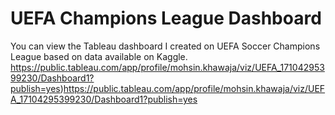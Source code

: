 # UEFA Champions League Dashboard

You can view the Tableau dashboard I created on UEFA Soccer Champions League based on data available on Kaggle. 
https://public.tableau.com/app/profile/mohsin.khawaja/viz/UEFA_17104295399230/Dashboard1?publish=yes)https://public.tableau.com/app/profile/mohsin.khawaja/viz/UEFA_17104295399230/Dashboard1?publish=yes


